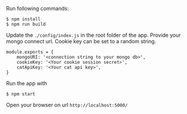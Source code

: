 
Run following commands:
```
$ npm install
$ npm run build
```

Update the `./config/index.js` in the root folder of the app. Provide your mongo connect url. Cookie key can be set to a random string.

```
module.exports = {
    mongoURI: '<connection string to your mongo db>',
    cookieKey: '<Your cookie session secret>',
    catApiKey: '<Your cat api key>',
}
```

Run the app with
```
$ npm start
```

Open your browser on url `http://localhost:5000/`
